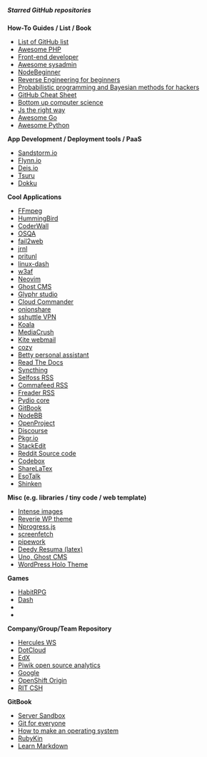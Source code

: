 ##### Starred GitHub repositories

**How-To Guides / List / Book**

* [List of GitHub list](https://github.com/asciimoo/ListOfGithubLists)
* [Awesome PHP](https://github.com/ziadoz/awesome-php)
* [Front-end developer](https://github.com/dypsilon/frontend-dev-bookmarks)
* [Awesome sysadmin](https://github.com/kahun/awesome-sysadmin)
* [NodeBeginner](https://github.com/manuelkiessling/nodebeginner.org)
* [Reverse Engineering for beginners](https://github.com/dennis714/RE-for-beginners)
* [Probabilistic programming and Bayesian methods for hackers](https://github.com/CamDavidsonPilon/Probabilistic-Programming-and-Bayesian-Methods-for-Hackers)
* [GitHub Cheat Sheet](https://github.com/tiimgreen/github-cheat-sheet)
* [Bottom up computer science](https://github.com/ianw/bottomupcs)
* [Js the right way](https://github.com/braziljs/js-the-right-way)
* [Awesome Go](https://github.com/avelino/awesome-go)
* [Awesome Python](https://github.com/vinta/awesome-python)

**App Development / Deployment tools / PaaS**

* [Sandstorm.io](https://github.com/sandstorm-io/sandstorm)
* [Flynn.io](https://github.com/flynn/flynn)
* [Deis.io](https://github.com/deis/deis)
* [Tsuru](https://github.com/tsuru/tsuru)
* [Dokku](https://github.com/progrium/dokku)

**Cool Applications**

* [FFmpeg](https://github.com/FFmpeg/FFmpeg)
* [HummingBird](https://github.com/hummingbird-me/hummingbird)
* [CoderWall](https://github.com/assemblymade/coderwall)
* [OSQA](https://github.com/dzone/osqa)
* [fail2web](https://github.com/Sean-Der/fail2web)
* [jrnl](https://github.com/maebert/jrnl)
* [pritunl](https://github.com/pritunl/pritunl)
* [linux-dash](https://github.com/afaqurk/linux-dash)
* [w3af](https://github.com/andresriancho/w3af)
* [Neovim](https://github.com/neovim/neovim)
* [Ghost CMS](https://github.com/TryGhost/Ghost)
* [Glyphr studio](https://github.com/mattlag/Glyphr-Studio)
* [Cloud Commander](https://github.com/coderaiser/cloudcmd)
* [onionshare](https://github.com/micahflee/onionshare)
* [sshuttle VPN](https://github.com/apenwarr/sshuttle)
* [Koala](https://github.com/oklai/koala)
* [MediaCrush](https://github.com/MediaCrush/MediaCrush)
* [Kite webmail](https://github.com/khamidou/kite)
* [cozy](https://github.com/cozy/cozy-setup)
* [Betty personal assistant](https://github.com/pickhardt/betty)
* [Read The Docs](https://github.com/rtfd/readthedocs.org)
* [Syncthing](https://github.com/calmh/syncthing)
* [Selfoss RSS](https://github.com/SSilence/selfoss)
* [Commafeed RSS](https://github.com/Athou/commafeed)
* [Freader RSS](https://github.com/geekuillaume/Freader)
* [Pydio core](https://github.com/pydio/pydio-core)
* [GitBook](https://github.com/GitbookIO/gitbook)
* [NodeBB](https://github.com/NodeBB/NodeBB)
* [OpenProject](https://github.com/opf/openproject)
* [Discourse](https://github.com/discourse/discourse)
* [Pkgr.io](https://github.com/crohr/pkgr)
* [StackEdit](https://github.com/benweet/stackedit)
* [Reddit Source code](https://github.com/reddit/reddit)
* [Codebox](https://github.com/FriendCode/codebox)
* [ShareLaTex](https://github.com/sharelatex/sharelatex)
* [EsoTalk](https://github.com/esotalk/esoTalk)
* [Shinken](https://github.com/naparuba/shinken)

**Misc (e.g. libraries / tiny code / web template)**

* [Intense images](https://github.com/tholman/intense-images)
* [Reverie WP theme](https://github.com/milohuang/reverie)
* [Nprogress.js](https://github.com/rstacruz/nprogress)
* [screenfetch](https://github.com/KittyKatt/screenFetch)
* [pipework](https://github.com/jpetazzo/pipework)
* [Deedy Resuma (latex)](https://github.com/deedydas/Deedy-Resume)
* [Uno, Ghost CMS](https://github.com/daleanthony/uno)
* [WordPress Holo Theme](https://github.com/throrin19/Wordpress-HoloTheme)

**Games**

* [HabitRPG](https://github.com/HabitRPG/habitrpg)
* [Dash](https://github.com/Circular-Studios/Dash)
* []()
* []()

**Company/Group/Team Repository**

* [Hercules WS](https://github.com/HerculesWS)
* [DotCloud](https://github.com/dotcloud)
* [EdX](https://github.com/edx)
* [Piwik open source analytics](https://github.com/piwik)
* [Google](https://github.com/google)
* [OpenShift Origin](https://github.com/openshift)
* [RIT CSH](https://github.com/ComputerScienceHouse)

**GitBook**

* [Server Sandbox](https://www.gitbook.io/book/kikobeats/server-sandbox)
* [Git for everyone](https://www.gitbook.io/book/anotheruiguy/gitforeveryone)
* [How to make an operating system](https://www.gitbook.io/book/samypesse/how-to-create-an-operating-system)
* [RubyKin](https://www.gitbook.io/book/mrdougwright/rubykin)
* [Learn Markdown](https://www.gitbook.io/book/gitbookio/markdown)

